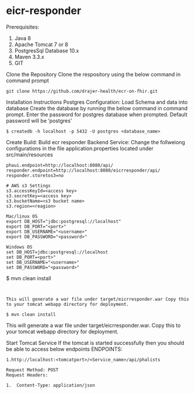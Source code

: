 # eicr-responder
Prerequisites:
1.	Java 8
2.	Apache Tomcat 7 or 8
3.	PostgresSql Database 10.x
4.	Maven 3.3.x
5.	GIT

Clone the Repository
Clone the respository using the below command in command prompt

```git clone https://github.com/drajer-health/ecr-on-fhir.git```

Installation Instructions
Postgres Configuration:
Load Schema and data into database
Create the database by running the below command in command prompt. Enter the password for postgres database when prompted. Default password will be ‘postgres’

```$ createdb -h localhost -p 5432 -U postgres <database_name>```

Create Build:
Build ecr responder Backend Service:
Change the follweiong configurations in the file application.properties located under src/main/resources 

```
phaui.endpoint=http://localhost:8080/api/
responder.endpoint=http://localhost:8080/eicrresponder/api/
responder.storetos3=no

# AWS s3 Settings
s3.accessKeyId=<access key>
s3.secretKey=<access key>
s3.bucketName=<s3 bucket name>
s3.region=<reagion>
```

```
Mac/linux OS
export DB_HOST="jdbc:postgresql://localhost"
export DB_PORT="<port>"
export DB_USERNAME="<username>"
export DB_PASSWORD="<password>"

```

```
Windows OS
set DB_HOST=jdbc:postgresql://localhost
set DB_PORT=<port>"
set DB_USERNAME="<username>"
set DB_PASSWORD="<password>"

```
$ mvn clean install
```


This will generate a war file under target/eicrresponder.war Copy this to your tomcat webapp directory for deployment.

$ mvn clean install
```
This will generate a war file under target/eicrresponder.war. Copy this to your tomcat webapp directory for deployment.

Start Tomcat Service 
If the tomcat is started successfully then you should be able to access below endpoints
ENDPOINTS:

```
1.http://localhost:<tomcatport>/<Service_name>/api/phalists

Request Method: POST
Request Headers:

1.	Content-Type: application/json

